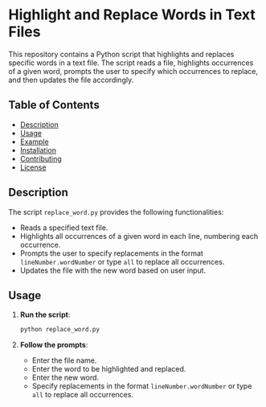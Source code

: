 
# Highlight and Replace Words in Text Files

This repository contains a Python script that highlights and replaces specific words in a text file. The script reads a file, highlights occurrences of a given word, prompts the user to specify which occurrences to replace, and then updates the file accordingly.

## Table of Contents

- [Description](#description)
- [Usage](#usage)
- [Example](#example)
- [Installation](#installation)
- [Contributing](#contributing)
- [License](#license)

## Description

The script `replace_word.py` provides the following functionalities:
- Reads a specified text file.
- Highlights all occurrences of a given word in each line, numbering each occurrence.
- Prompts the user to specify replacements in the format `lineNumber.wordNumber` or type `all` to replace all occurrences.
- Updates the file with the new word based on user input.

## Usage

1. **Run the script**:
    ```bash
    python replace_word.py
    ```

2. **Follow the prompts**:
    - Enter the file name.
    - Enter the word to be highlighted and replaced.
    - Enter the new word.
    - Specify replacements in the format `lineNumber.wordNumber` or type `all` to replace all occurrences.
